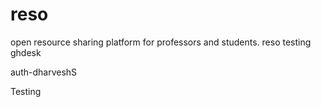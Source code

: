 # reso

open resource sharing platform for professors and students.
reso testing ghdesk

auth-dharveshS

Testing 